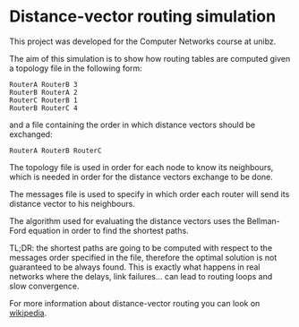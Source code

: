 # Distance-vector routing simulation
This project was developed for the Computer Networks course at unibz.

The aim of this simulation is to show how routing tables are computed given
a topology file in the following form:
```
RouterA RouterB 3
RouterB RouterA 2
RouterC RouterB 1
RouterB RouterC 4
```
and a file containing the order in which distance vectors should be exchanged:
```
RouterA RouterB RouterC
```

The topology file is used in order for each node to know its neighbours, which is needed
in order for the distance vectors exchange to be done.

The messages file is used to specify in which order each router will send its distance vector to his neighbours.

The algorithm used for evaluating the distance vectors uses the Bellman-Ford equation in order to find the shortest paths.

TL;DR: the shortest paths are going to be computed with respect to the messages order specified in the file, therefore
the optimal solution is not guaranteed to be always found. This is exactly what happens in real networks where the delays,
link failures... can lead to routing loops and slow convergence.

For more information about distance-vector routing you can look on [wikipedia](https://en.wikipedia.org/wiki/Distance-vector_routing_protocol).